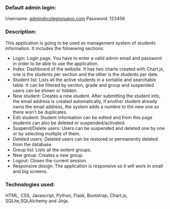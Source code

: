 ### Default admin login:
Username: admin@colegionuevo.com
Password: 123456

### Description:
This application is going to be used as management system of students information. It includes the folowwing sections:
- Login: Login page. You have to enter a valid admin email and password in order to be able to use the application.
- Index: Dashboard of the website. It has two charts created with Chart.js, one is the students per section and the other is the students per date.
- Student list: Lists all the active students in a sortable and searchable table. It can be filtered by section, grade and group and suspended users can be shown or hidden.
- New student: Creates a new student. After submitting the student info, the email address is created automatically, if another student already owns the email address, the system adds a numbre to the new one so there won't be duplicates.
- Edit student: Student information can be edited and from this page students can also be deleted or suspended/activated.
- Suspend/Delete users: Users can be suspended and deleted one by one or by selecting multiple of them.
- Deleted users: Deleted users can be restored or permanently deleted from the database.
- Group list: Lists all the exitent groups.
- New group: Creates a new group.
- Logout: Closes the current session.
- Responsive design: The application is responsive so it will work in small and big screens.

### Technologies used:
HTML, CSS, Javascript, Python, Flask, Bootstrap, Chart.js, SQLite,SQLAlchemy and Jinja.
